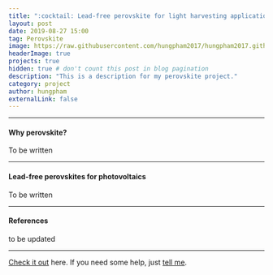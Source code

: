 ```yaml
---
title: ":cocktail: Lead-free perovskite for light harvesting applications"
layout: post
date: 2019-08-27 15:00
tag: Perovskite
image: https://raw.githubusercontent.com/hungpham2017/hungpham2017.github.io/master/assets/images/perovskite.png
headerImage: true
projects: true
hidden: true # don't count this post in blog pagination
description: "This is a description for my perovskite project."
category: project
author: hungpham
externalLink: false
---
```


<!---
![Screenshot](https://raw.githubusercontent.com/hungpham2017/hungpham2017.github.io/master/assets/images/pDMET_screenshot.png)
--->

---
<h4>Why perovskite?</h4>
<p>
To be written
</p>

---
<h4>Lead-free perovskites for photovoltaics</h4>
<p>
To be written
</p>

---

<h4>References</h4>
<p>
to be updated
</p>

---
[Check it out](https://github.com/hungpham2017/pDMET/) here.
If you need some help, just [tell me](https://github.com/hungpham2017/pDMET/issues).
